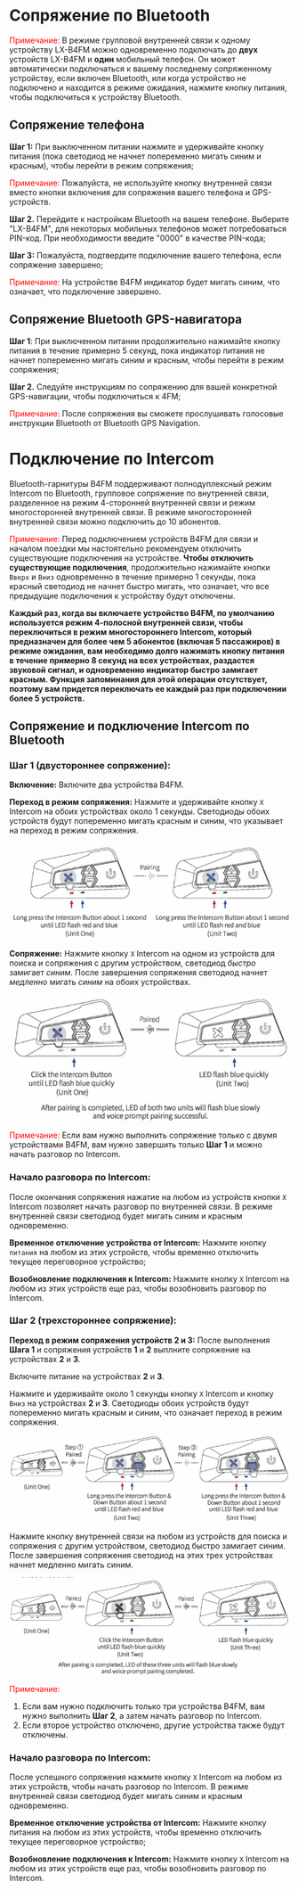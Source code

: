 # Сопряжение по Bluetooth

<span style="color:red">Примечание:</span> 
В режиме групповой внутренней связи к одному устройству LX-B4FM можно одновременно подключать до **двух** устройств LX-B4FM 
и **один** мобильный телефон.
Он может автоматически подключаться к вашему последнему сопряженному устройству, если включен Bluetooth,
или когда устройство не подключено и находится в режиме ожидания, нажмите кнопку питания, чтобы подключиться к устройству Bluetooth.

## Сопряжение телефона
**Шаг 1:** При выключенном питании нажмите и удерживайте кнопку питания (пока светодиод не начнет попеременно мигать синим и красным),
чтобы перейти в режим сопряжения; 

<span style="color:red">Примечание:</span> Пожалуйста, не используйте кнопку внутренней связи вместо кнопки включения для сопряжения вашего телефона и GPS-устройств.

**Шаг 2.** Перейдите к настройкам Bluetooth на вашем телефоне. Выберите "LX-B4FM", для некоторых мобильных телефонов может потребоваться PIN-код.
При необходимости введите "0000" в качестве PIN-кода; 

**Шаг 3:** Пожалуйста, подтвердите подключение вашего телефона, если сопряжение завершено;

<span style="color:red">Примечание:</span> На устройстве B4FM индикатор будет мигать синим, что означает, что подключение завершено.

## Сопряжение Bluetooth GPS-навигатора
**Шаг 1**: При выключенном питании продолжительно нажимайте кнопку питания в течение примерно 5 секунд, пока индикатор питания
не начнет попеременно мигать синим и красным, чтобы перейти в режим сопряжения;

**Шаг 2.** Следуйте инструкциям по сопряжению для вашей конкретной GPS-навигации, чтобы подключиться к 4FM;

<span style="color:red">Примечание:</span> После сопряжения вы сможете прослушивать голосовые инструкции Bluetooth от Bluetooth GPS Navigation.

# Подключение по Intercom

Bluetooth-гарнитуры B4FM поддерживают 
полнодуплексный режим Intercom по Bluetooth,
групповое сопряжение по внутренней связи, разделенное на режим 4-сторонней внутренней связи и режим многосторонней внутренней связи.
В режиме многосторонней внутренней связи можно подключить до 10 абонентов.

<span style="color:red">Примечание:</span> 
Перед подключением устройств B4FM для связи и началом поездки мы настоятельно рекомендуем отключить существующие подключения на устройстве.
**Чтобы отключить существующие подключения**, продолжительно нажимайте кнопки `Вверх` и `Вниз` одновременно в течение примерно 1 секунды, пока красный светодиод не начнет быстро мигать, что означает, что все предыдущие подключения к устройству будут отключены.

**Каждый раз, когда вы включаете устройство B4FM, по умолчанию используется режим 4-полосной внутренней связи,
чтобы переключиться в режим многостороннего Intercom, который предназначен для более чем 5 абонентов (включая 5 пассажиров) в режиме ожидания,
вам необходимо долго нажимать кнопку питания в течение примерно 8 секунд на всех устройствах, раздастся звуковой сигнал,
и одновременно индикатор быстро замигает красным. 
Функция запоминания для этой операции отсутствует, поэтому вам придется переключать ее каждый раз при подключении более 5 устройств.**

## Сопряжение и подключение Intercom по Bluetooth

### Шаг 1 (двустороннее сопряжение): 

**Включение:** Включите два устройства B4FM.

**Переход в режим сопряжения:** Нажмите и удерживайте кнопку `X` Intercom на обоих устройствах около 1 секунды. 
Светодиоды обоих устройств будут попеременно мигать красным и синим, что указывает на переход в режим сопряжения.

![img.png](img.png)

**Сопряжение:** Нажмите кнопку `X` Intercom на одном из устройств для поиска и сопряжения с другим устройством, светодиод _быстро_ замигает _синим_.
После завершения сопряжения светодиод начнет _медленно_ мигать _синим_ на обоих устройствах.

![img_1.png](img_1.png)

<span style="color:red">Примечание:</span> Если вам нужно выполнить сопряжение только с двумя устройствами B4FM,
вам нужно завершить только **Шаг 1** и можно начать разговор по Intercom.

### Начало разговора по Intercom:
После окончания сопряжения нажатие на любом из устройств кнопки `X` Intercom позволяет начать разговор по внутренней связи.
В режиме внутренней связи светодиод будет мигать синим и красным одновременно.

**Временное отключение устройства от Intercom:** Нажмите кнопку `питания` на любом из этих устройств, чтобы временно отключить текущее переговорное устройство;

**Возобновление подключения к Intercom:** Нажмите кнопку `X` Intercom на любом из этих устройств еще раз, чтобы возобновить разговор по Intercom.

### Шаг 2 (трехстороннее сопряжение):

**Переход в режим сопряжения устройств 2 и 3:** После выполнения **Шага 1** и сопряжения устройств **1** и **2**
выплните сопряжение на устройствах **2** и **3**.

Включите питание на устройствах **2** и **3**. 

Нажмите и удерживайте около 1 секунды кнопку `X` Intercom и кнопку `Вниз` на устройствах **2** и **3**.
Светодиоды обоих устройств будут попеременно мигать красным и синим, что означает переход в режим сопряжения.

![img_2.png](img_2.png)

Нажмите кнопку внутренней связи на любом из устройств для поиска и сопряжения с другим устройством, светодиод быстро замигает синим. После завершения сопряжения светодиод на этих трех устройствах начнет медленно мигать синим.

![img_3.png](img_3.png)

<span style="color:red">Примечание:</span>
1. Если вам нужно подключить только три устройства B4FM, вам нужно выполнить **Шаг 2**, а затем начать разговор по Intercom.
2. Если второе устройство отключено, другие устройства также будут отключены.

### Начало разговора по Intercom:
После успешного сопряжения нажмите кнопку `X` Intercom на любом из этих устройств, чтобы начать разговор по Intercom.
В режиме внутренней связи светодиод будет мигать синим и красным одновременно.

**Временное отключение устройства от Intercom:**
Нажмите кнопку питания на любом из этих устройств, чтобы временно отключить текущее переговорное устройство;

**Возобновление подключения к Intercom:** Нажмите кнопку `X` Intercom на любом из этих устройств еще раз, чтобы возобновить разговор по Intercom.

